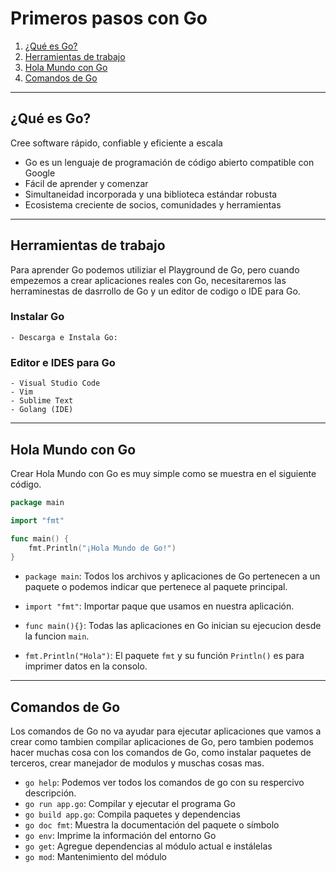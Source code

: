 # Primeros pasos con Go

1. [¿Qué es Go?](#¿Qué-es-Go?)
2. [Herramientas de trabajo](#Herramientas-de-trabajo)
3. [Hola Mundo con Go](#Hola-Mundo-con-Go)
4. [Comandos de Go](#Comandos-de-Go)

---
## ¿Qué es Go?

Cree software rápido, confiable y eficiente a escala
- Go es un lenguaje de programación de código abierto compatible con Google
- Fácil de aprender y comenzar
- Simultaneidad incorporada y una biblioteca estándar robusta
- Ecosistema creciente de socios, comunidades y herramientas

---
## Herramientas de trabajo
Para aprender Go podemos utiliziar el Playground de Go, pero cuando empezemos a crear aplicaciones reales con Go, necesitaremos las herraminestas de dasrrollo de Go y un editor de codigo o IDE para Go. 

### Instalar Go 
    - Descarga e Instala Go: 

### Editor e IDES para Go 
    - Visual Studio Code 
    - Vim 
    - Sublime Text 
    - Golang (IDE)

---
## Hola Mundo con Go
Crear Hola Mundo con Go es muy simple como se muestra en el siguiente código. 

~~~go
package main

import "fmt"

func main() {
	fmt.Println("¡Hola Mundo de Go!")
}
~~~

- `package main`: Todos los archivos y aplicaciones de Go pertenecen a un paquete o podemos indicar que pertenece al paquete principal.
- `import "fmt"`: Importar paque que usamos en nuestra aplicación. 

- `func main(){}`: Todas las aplicaciones en Go inician su ejecucion desde la funcion `main`. 

- `fmt.Println("Hola")`: El paquete `fmt` y su función `Println()` es para imprimer datos en la consolo. 

---
## Comandos de Go
Los comandos de Go no va ayudar para ejecutar aplicaciones que vamos a crear como tambien compilar aplicaciones de Go, pero tambien podemos hacer muchas cosa con los comandos de Go, como instalar paquetes de  terceros, crear manejador de modulos y muschas cosas  mas. 

- `go help`: Podemos ver todos los comandos de go con su respercivo descripción.
- `go run app.go`: Compilar y ejecutar el programa Go 
- `go build app.go`: Compila paquetes y dependencias
- `go doc fmt`: Muestra la documentación del paquete o símbolo
- `go env`: Imprime la información del entorno Go
- `go get`: Agregue dependencias al módulo actual e instálelas
- `go mod`: Mantenimiento del módulo
